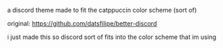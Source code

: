a discord theme
made to fit the catppuccin color scheme (sort of)

original: https://github.com/datsfilipe/better-discord

i just made this so discord sort of fits into the color scheme that im using
